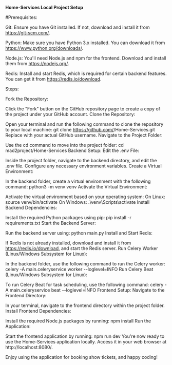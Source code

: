 **Home-Services Local Project Setup**

#Prerequisites:

Git: Ensure you have Git installed. If not, download and install it from https://git-scm.com/.

Python: Make sure you have Python 3.x installed. You can download it from https://www.python.org/downloads/.

Node.js: You'll need Node.js and npm for the frontend. Download and install them from https://nodejs.org/.

Redis: Install and start Redis, which is required for certain backend features. You can get it from https://redis.io/download.

Steps:

Fork the Repository:

Click the "Fork" button on the GitHub repository page to create a copy of the project under your GitHub account.
Clone the Repository:

Open your terminal and run the following command to clone the repository to your local machine:
git clone https://github.com/<your-github-username>/Home-Services.git
Replace <your-github-username> with your actual GitHub username.
Navigate to the Project Folder:

Use the cd command to move into the project folder:
cd mad2project/Home-Services
Backend Setup:
Edit the .env File:

Inside the project folder, navigate to the backend directory, and edit the .env file. Configure any necessary environment variables.
Create a Virtual Environment:

In the backend folder, create a virtual environment with the following command:
python3 -m venv venv
Activate the Virtual Environment:

Activate the virtual environment based on your operating system:
On Linux:
source venv/bin/activate
On Windows:
.\venv\Scripts\activate
Install Backend Dependencies:

Install the required Python packages using pip:
pip install -r requirements.txt
Start the Backend Server:

Run the backend server using:
python main.py
Install and Start Redis:

If Redis is not already installed, download and install it from https://redis.io/download, and start the Redis server.
Run Celery Worker (Linux/Windows Subsystem for Linux):

In the backend folder, use the following command to run the Celery worker:
celery -A main.celeryservice worker --loglevel=INFO
Run Celery Beat (Linux/Windows Subsystem for Linux):

To run Celery Beat for task scheduling, use the following command:
celery -A main.celeryservice beat --loglevel=INFO
Frontend Setup:
Navigate to the Frontend Directory:

In your terminal, navigate to the frontend directory within the project folder.
Install Frontend Dependencies:

Install the required Node.js packages by running:
npm install
Run the Application:

Start the frontend application by running:
npm run dev
You're now ready to use the Home-Services application locally. Access it in your web browser at http://localhost:8080/.

Enjoy using the application for booking show tickets, and happy coding!
